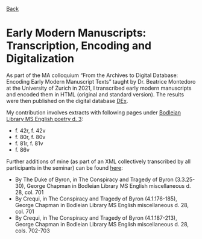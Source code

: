 [Back](https://ycvogt.github.io/my_portfolio/)

# Early Modern Manuscripts: Transcription, Encoding and Digitalization

As part of the MA colloquium “From the Archives to Digital Database: Encoding Early Modern Manuscript Texts” taught by Dr. Beatrice Montedoro at the University of Zurich in 2021, I transcribed early modern manuscripts and encoded them in HTML (original and standard version). The results were then published on the digital database [DEx](https://dex.digitalearlymodern.com/).

My contribution involves extracts with following pages under [Bodleian Library MS English poetry d. 3](https://daikatana.digitalearlymodern.com/manuscripts/?query=BodleianMSEngpoetd3.xml):
<ul>
 <li>f. 42r, f. 42v</li>
 <li>f. 80r, f. 80v</li>
 <li>f. 81r, f. 81v</li>
 <li>f. 86v</li>
</ul>

Further additions of mine (as part of an XML collectively transcribed by all participants in the seminar) can be found [here](https://daikatana.digitalearlymodern.com/manuscripts/?query=BodleianMSEngmiscd28.xml&spelling=normalized):
<ul>
 <li>By The Duke of Byron, in The Conspiracy and Tragedy of Byron (3.3.25-30), George Chapman in Bodleian Library MS English miscellaneous d. 28, col. 701</li>
<li>By Crequi, in The Conspiracy and Tragedy of Byron (4.1.176-185), George Chapman in Bodleian Library MS English miscellaneous d. 28, col. 701</li>
<li>By Crequi, in The Conspiracy and Tragedy of Byron (4.1.187-213), George Chapman in Bodleian Library MS English miscellaneous d. 28, cols. 702-703</li>

